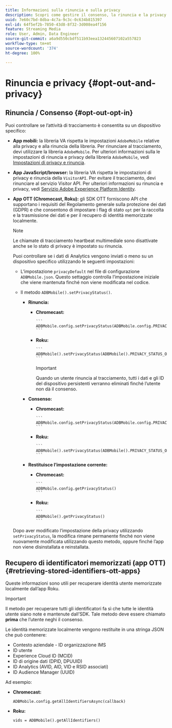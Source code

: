 ```yaml
---
title: Informazioni sulla rinuncia e sulla privacy
description: Scopri come gestire il consenso, la rinuncia e la privacy.
uuid: 7e60c7bd-8dba-4c7a-9c3c-0c634b815397
exl-id: 64f5ef2b-7850-43d8-8f32-3d008ea4f156
feature: Streaming Media
role: User, Admin, Data Engineer
source-git-commit: a6a9d550cbdf511b93eea132445607102a557823
workflow-type: tm+mt
source-wordcount: '374'
ht-degree: 100%

---
```


# Rinuncia e privacy {#opt-out-and-privacy}

## Rinuncia / Consenso {#opt-out-opt-in}

Puoi controllare se l’attività di tracciamento è consentita su un dispositivo specifico:

* **App mobili:** la libreria VA rispetta le impostazioni `AdobeMobile` relative alla privacy e alla rinuncia della libreria. Per rinunciare al tracciamento, devi utilizzare la libreria `AdobeMobile`. Per ulteriori informazioni sulla le impostazioni di rinuncia e privacy della libreria `AdobeMobile`, vedi [Impostazioni di privacy e rinuncia](https://experienceleague.adobe.com/docs/mobile-services/android/gdpr-privacy-android/privacy.html?lang=it).
* **App JavaScript/browser:** la libreria VA rispetta le impostazioni di privacy e rinuncia della `VisitorAPI`. Per evitare il tracciamento, devi rinunciare al servizio Visitor API. Per ulteriori informazioni su rinuncia e privacy, vedi [Servizio Adobe Experience Platform Identity](https://experienceleague.adobe.com/docs/id-service/using/home.html?lang=it).
* **App OTT (Chromecast, Roku):** gli SDK OTT forniscono API che supportano i requisiti del Regolamento generale sulla protezione dei dati (GDPR) e che consentono di impostare i flag di stato `opt` per la raccolta e la trasmissione dei dati e per il recupero di identità memorizzate localmente.

  >[!NOTE]
  >
  >Le chiamate di tracciamento heartbeat multimediale sono disattivate anche se lo stato di privacy è impostato su rinuncia.

  Puoi controllare se i dati di Analytics vengono inviati o meno su un dispositivo specifico utilizzando le seguenti impostazioni:

   * L’impostazione `privacyDefault` nel file di configurazione `ADBMobile.json`. Questo settaggio controlla l’impostazione iniziale che viene mantenuta finché non viene modificata nel codice.

   * Il metodo `ADBMobile().setPrivacyStatus()`.

      * **Rinuncia:**

         * **Chromecast:**

               ```
               ADBMobile.config.setPrivacyStatus(ADBMobile.config.PRIVACY_STATUS_OPT_OUT)
               ```
           
         * **Roku:**

               ```
               ADBMobile().setPrivacyStatus(ADBMobile().PRIVACY_STATUS_OPT_OUT)
               ```
           
           >[!IMPORTANT]
           >
           >Quando un utente rinuncia al tracciamento, tutti i dati e gli ID del dispositivo persistenti verranno eliminati finché l’utente non dà il consenso.

      * **Consenso:**

         * **Chromecast:**

               ```
               ADBMobile.config.setPrivacyStatus(ADBMobile.config.PRIVACY_STATUS_OPT_IN)
               ```
           
         * **Roku:**

               ```
               ADBMobile().setPrivacyStatus(ADBMobile().PRIVACY_STATUS_OPT_IN)
               ```
           
      * **Restituisce l’impostazione corrente:**

         * **Chromecast:**

               ```
               ADBMobile.config.getPrivacyStatus()
               ```
           
         * **Roku:**

               ```
               ADBMobile().getPrivacyStatus()
               ```
           
  Dopo aver modificato l’impostazione della privacy utilizzando `setPrivacyStatus`, la modifica rimane permanente finché non viene nuovamente modificata utilizzando questo metodo, oppure finché l’app non viene disinstallata e reinstallata.

## Recupero di identificatori memorizzati (app OTT) {#retrieving-stored-identifiers-ott-apps}

Queste informazioni sono utili per recuperare identità utente memorizzate localmente dall’app Roku.

>[!IMPORTANT]
>
>Il metodo per recuperare tutti gli identificatori fa sì che tutte le identità utente siano note e mantenute dall’SDK. Tale metodo deve essere chiamato **prima** che l’utente neghi il consenso.

Le identità memorizzate localmente vengono restituite in una stringa JSON che può contenere:

* Contesto aziendale - ID organizzazione IMS
* ID utente
* Experience Cloud ID (MCID)
* ID di origine dati (DPID, DPUUID)
* ID Analytics (AVID, AID, VID e RSID associati)
* ID Audience Manager (UUID)

Ad esempio:

* **Chromecast:**

  ```
  ADBMobile.config.getAllIdentifiersAsync(callback)
  ```

* **Roku:**

  ```
  vids = ADBMobile().getAllIdentifiers()
  ```
